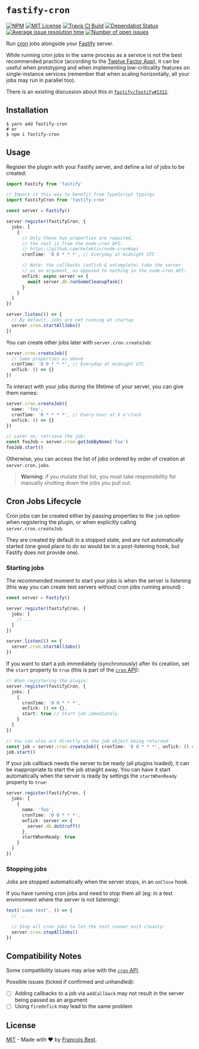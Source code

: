 # `fastify-cron`

[![NPM](https://img.shields.io/npm/v/fastify-cron?color=red)](https://www.npmjs.com/package/fastify-cron)
[![MIT License](https://img.shields.io/github/license/47ng/fastify-cron.svg?color=blue)](https://github.com/47ng/fastify-cron/blob/master/LICENSE)
[![Travis CI Build](https://img.shields.io/travis/com/47ng/fastify-cron.svg)](https://travis-ci.com/47ng/fastify-cron)
[![Dependabot Status](https://api.dependabot.com/badges/status?host=github&repo=47ng/fastify-cron)](https://dependabot.com)
[![Average issue resolution time](https://isitmaintained.com/badge/resolution/47ng/fastify-cron.svg)](https://isitmaintained.com/project/47ng/fastify-cron)
[![Number of open issues](https://isitmaintained.com/badge/open/47ng/fastify-cron.svg)](https://isitmaintained.com/project/47ng/fastify-cron)

Run [cron](https://en.wikipedia.org/wiki/Cron) jobs alongside your [Fastify](https://www.fastify.io) server.

While running cron jobs in the same process as a service is not the best
recommended practice (according to the [Twelve Factor App](https://12factor.net/processes)),
it can be useful when prototyping and when implementing low-criticality features
on single-instance services (remember that when scaling horizontally, all your
jobs may run in parallel too).

There is an existing discussion about this in [`fastify/fastify#1312`](https://github.com/fastify/fastify/issues/1312).

## Installation

```shell
$ yarn add fastify-cron
# or
$ npm i fastify-cron
```

## Usage

Register the plugin with your Fastify server, and define a list of jobs to be
created:

```ts
import Fastify from 'fastify'

// Import it this way to benefit from TypeScript typings
import fastifyCron from 'fastify-cron'

const server = Fastify()

server.register(fastifyCron, {
  jobs: [
    {
      // Only these two properties are required,
      // the rest is from the node-cron API:
      // https://github.com/kelektiv/node-cron#api
      cronTime: '0 0 * * *', // Everyday at midnight UTC

      // Note: the callbacks (onTick & onComplete) take the server
      // as an argument, as opposed to nothing in the node-cron API:
      onTick: async server => {
        await server.db.runSomeCleanupTask()
      }
    }
  ]
})

server.listen(() => {
  // By default, jobs are not running at startup
  server.cron.startAllJobs()
})
```

You can create other jobs later with `server.cron.createJob`:

```ts
server.cron.createJob({
  // Same properties as above
  cronTime: '0 0 * * *', // Everyday at midnight UTC
  onTick: () => {}
})
```

To interact with your jobs during the lifetime of your server, you can give
them names:

```ts
server.cron.createJob({
  name: 'foo',
  cronTime: '0 * * * *', // Every hour at X o'clock
  onTick: () => {}
})

// Later on, retrieve the job:
const fooJob = server.cron.getJobByName('foo')
fooJob.start()
```

Otherwise, you can access the list of jobs ordered by order of creation
at `server.cron.jobs`.

> **Warning**: if you mutate that list, you must take responsibility for manually
> shutting down the jobs you pull out.

## Cron Jobs Lifecycle

Cron jobs can be created either by passing properties to the `job` option when
registering the plugin, or when explicitly calling `server.cron.createJob`.

They are created by default in a stopped state, and are not automatically
started (one good place to do so would be in a post-listening hook, but
Fastify does not provide one).

### Starting jobs

The recommended moment to start your jobs is when the server is listening
(this way you can create test servers without cron jobs running around) :

```ts
const server = Fastify()

server.register(fastifyCron, {
  jobs: [
    // ...
  ]
})

server.listen(() => {
  server.cron.startAllJobs()
})
```

If you want to start a job immediately (synchronously) after its creation,
set the `start` property to `true` (this is part of
the [`cron` API](https://github.com/kelektiv/node-cron#api)):

```ts
// When registering the plugin:
server.register(fastifyCron, {
  jobs: [
    {
      cronTime: '0 0 * * *',
      onTick: () => {},
      start: true // Start job immediately
    }
  ]
})

// You can also act directly on the job object being returned:
const job = server.cron.createJob({ cronTime: '0 0 * * *', onTick: () => {} })
job.start()
```

If your job callback needs the server to be ready (all plugins loaded), it can
be inappropriate to start the job straight away. You can have it start
automatically when the server is ready by settings the `startWhenReady`
property to `true`:

```ts
server.register(fastifyCron, {
  jobs: [
    {
      name: 'foo',
      cronTime: '0 0 * * *',
      onTick: server => {
        server.db.doStruff()
      },
      startWhenReady: true
    }
  ]
})
```

### Stopping jobs

Jobs are stopped automatically when the server stops, in an `onClose` hook.

If you have running cron jobs and need to stop them all (eg: in a test
environment where the server is not listening):

```ts
test('some test', () => {
  // ...

  // Stop all cron jobs to let the test runner exit cleanly:
  server.cron.stopAllJobs()
})
```

## Compatibility Notes

Some compatibility issues may arise with the [`cron` API](https://github.com/kelektiv/node-cron#api).

Possible issues (ticked if confirmed and unhandled):

- [ ] Adding callbacks to a job via `addCallback` may not result in the server being passed as an argument
- [ ] Using `fireOnTick` may lead to the same problem

## License

[MIT](https://github.com/47ng/fastify-cron/blob/master/LICENSE) - Made with ❤️ by [François Best](https://francoisbest.com).
